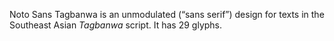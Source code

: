 Noto Sans Tagbanwa is an unmodulated (“sans serif”) design for texts in the Southeast Asian _Tagbanwa_ script. It has 29 glyphs.